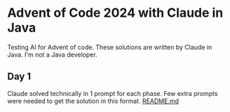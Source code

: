 # Advent of Code 2024 with Claude in Java

Testing AI for Advent of code. These solutions are written by Claude in Java. I'm not a Java developer.

## Day 1
Claude solved technically in 1 prompt for each phase. Few extra prompts were needed to get the solution in this format.
[README.md](README.md)